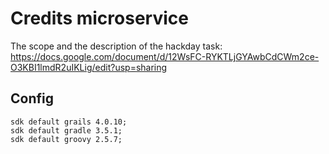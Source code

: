 # Credits microservice

The scope and the description of the hackday task: https://docs.google.com/document/d/12WsFC-RYKTLjGYAwbCdCWm2ce-O3KBI1lmdR2uIKLig/edit?usp=sharing

## Config
    sdk default grails 4.0.10;
    sdk default gradle 3.5.1;
    sdk default groovy 2.5.7;
